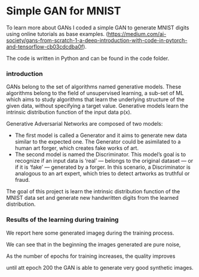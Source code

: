 # Simple GAN for MNIST
To learn more about GANs I coded a simple GAN to generate MNIST digits using online tutorials as base examples. (https://medium.com/ai-society/gans-from-scratch-1-a-deep-introduction-with-code-in-pytorch-and-tensorflow-cb03cdcdba0f).

The code is written in Python and can be found in the code folder.

### introduction
GANs belong to the set of algorithms named generative models. These algorithms belong to the field of unsupervised learning, a sub-set of ML which aims to study algorithms that learn the underlying structure of the given data, without specifying a target value. Generative models learn the intrinsic distribution function of the input data p(x).

Generative Adversarial Networks are composed of two models:
* The first model is called a Generator and it aims to generate new data similar to the expected one. The Generator could be asimilated to a human art forger, which creates fake works of art.
* The second model is named the Discriminator. This model’s goal is to recognize if an input data is ‘real’ — belongs to the original dataset — or if it is ‘fake’ — generated by a forger. In this scenario, a Discriminator is analogous to an art expert, which tries to detect artworks as truthful or fraud.

The goal of this project is learn the intrinsic distribution function of the MNIST data set and generate new handwritten digits from the learned distribution.

### Results of the learning during training
We report here some generated imageg during the training process.

We can see that in the beginning the images generated are pure noise,

As the number of epochs for training increases, the quality improves

until att epoch 200 the GAN is able to generate very good synthetic images.
